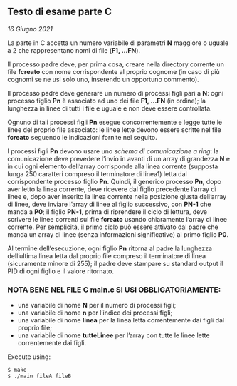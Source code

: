 ## Testo di esame parte C
*16 Giugno 2021*

La parte in C accetta un numero variabile di parametri **N** maggiore o uguale a 2 che rappresentano nomi di file (**F1, …FN**).

Il processo padre deve, per prima cosa, creare nella directory corrente un file **fcreato** con nome corrispondente al proprio cognome (in caso di più cognomi se ne usi solo uno, inserendo un opportuno commento).

Il processo padre deve generare un numero di processi figli pari a **N**: ogni processo figlio **Pn** è associato ad uno dei file **F1, …FN** (in ordine); la lunghezza in linee di tutti i file è uguale e non deve essere controllata.

Ognuno di tali processi figli **Pn** esegue concorrentemente e legge tutte le linee del proprio file associato: le linee lette devono essere scritte nel file **fcreato** seguendo le indicazioni fornite nel seguito.

I processi figli **Pn** devono usare uno *schema di comunicazione a ring*: la comunicazione deve prevedere l’invio in avanti di un array di grandezza **N** e in cui ogni elemento dell’array corrisponde alla linea corrente (supposta lunga 250 caratteri compreso il terminatore di linea1) letta dal corrispondente processo figlio **Pn**. Quindi, il generico processo **Pn**, dopo aver letto la linea corrente, deve ricevere dal figlio precedente l’array di linee e, dopo aver inserito la linea corrente nella posizione giusta dell’array di linee, deve inviare l’array di linee al figlio successivo, con **PN-1** che manda a **P0**; il figlio **PN-1**, prima di riprendere il ciclo di lettura, deve scrivere le linee correnti sul file **fcreato** usando chiaramente l’array di linee corrente. Per semplicità, il primo ciclo può essere attivato dal padre che manda un array di linee (senza informazioni significative) al primo figlio **P0**.

Al termine dell’esecuzione, ogni figlio **Pn** ritorna al padre la lunghezza dell’ultima linea letta dal proprio file compreso il terminatore di linea (sicuramente minore di 255); il padre deve stampare su standard output il PID di ogni figlio e il valore ritornato.

### NOTA BENE NEL FILE C main.c SI USI OBBLIGATORIAMENTE:
- una variabile di nome **N** per il numero di processi figli;
- una variabile di nome **n** per l’indice dei processi figli;
- una variabile di nome **linea** per la linea letta correntemente dai figli dal proprio file;
- una variabile di nome **tutteLinee** per l’array con tutte le linee lette correntemente dai figli.

Execute using:
```console
$ make
$ ./main fileA fileB
```
